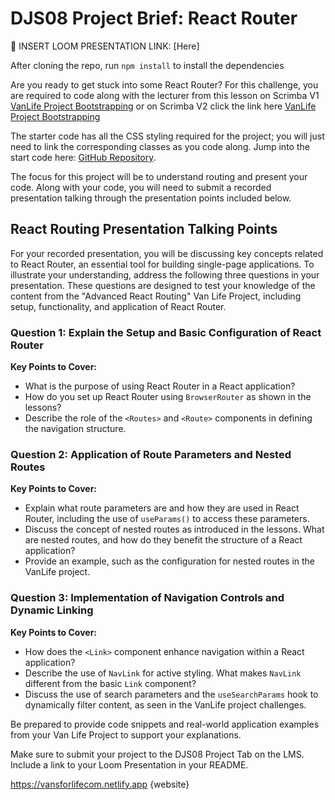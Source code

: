 # DJS08 Project Brief: React Router 

🎥 INSERT LOOM PRESENTATION LINK: [Here]

After cloning the repo, run `npm install` to install the dependencies 

Are you ready to get stuck into some React Router? For this challenge, you are required to code along with the lecturer from this lesson on Scrimba V1 [VanLife Project Bootstrapping](https://v1.scrimba.com/learn/react/introduction-to-react-router-6-coafa4877a450245212825034) or on Scrimba V2 click the link here [VanLife Project Bootstrapping](https://v2.scrimba.com/advanced-react-c02h/~02d)

The starter code has all the CSS styling required for the project; you will just need to link the corresponding classes as you code along. Jump into the start code here: [GitHub Repository](https://github.com/CodeSpace-Academy/StudentNo_Classcode_Group_Name-Surname_DJS08/tree/main).

The focus for this project will be to understand routing and present your code. Along with your code, you will need to submit a recorded presentation talking through the presentation points included below.

## React Routing Presentation Talking Points

For your recorded presentation, you will be discussing key concepts related to React Router, an essential tool for building single-page applications. To illustrate your understanding, address the following three questions in your presentation. These questions are designed to test your knowledge of the content from the "Advanced React Routing" Van Life Project, including setup, functionality, and application of React Router.

### Question 1: Explain the Setup and Basic Configuration of React Router

**Key Points to Cover:**
- What is the purpose of using React Router in a React application?
- How do you set up React Router using `BrowserRouter` as shown in the lessons?
- Describe the role of the `<Routes>` and `<Route>` components in defining the navigation structure.

### Question 2: Application of Route Parameters and Nested Routes

**Key Points to Cover:**
- Explain what route parameters are and how they are used in React Router, including the use of `useParams()` to access these parameters.
- Discuss the concept of nested routes as introduced in the lessons. What are nested routes, and how do they benefit the structure of a React application?
- Provide an example, such as the configuration for nested routes in the VanLife project.

### Question 3: Implementation of Navigation Controls and Dynamic Linking

**Key Points to Cover:**
- How does the `<Link>` component enhance navigation within a React application?
- Describe the use of `NavLink` for active styling. What makes `NavLink` different from the basic `Link` component?
- Discuss the use of search parameters and the `useSearchParams` hook to dynamically filter content, as seen in the VanLife project challenges.

Be prepared to provide code snippets and real-world application examples from your Van Life Project to support your explanations.

Make sure to submit your project to the DJS08 Project Tab on the LMS. Include a link to your Loom Presentation in your README.


https://vansforlifecom.netlify.app {website}